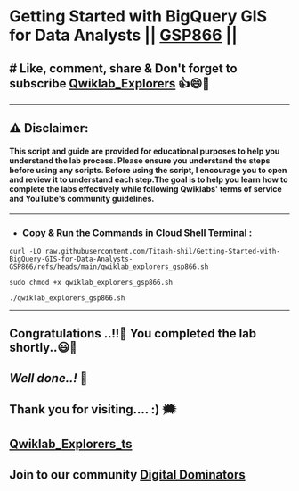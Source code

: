 #  Getting Started with BigQuery GIS for Data Analysts || [GSP866](https://www.cloudskillsboost.google/focuses/17817?parent=catalog) ||

## # Like, comment, share & Don't forget to subscribe [Qwiklab_Explorers](https://youtube.com/@titashshil?si=RgamNu1dc9jVIbJN) 👍😄🤝

---
## ⚠️ **Disclaimer:**
#### This script and guide are provided for educational purposes to help you understand the lab process. Please ensure you understand the steps before using any scripts. Before using the script, I encourage you to open and review it to understand each step.The goal is to help you learn how to complete the labs effectively while following Qwiklabs' terms of service and YouTube's community guidelines.
---

- ### Copy & Run the Commands in Cloud Shell Terminal :

```
curl -LO raw.githubusercontent.com/Titash-shil/Getting-Started-with-BigQuery-GIS-for-Data-Analysts-GSP866/refs/heads/main/qwiklab_explorers_gsp866.sh

sudo chmod +x qwiklab_explorers_gsp866.sh

./qwiklab_explorers_gsp866.sh
```

---

## Congratulations ..!!🎉  You completed the lab shortly..😃💯

## *Well done..!* 👏

## Thank you for visiting.... :) 🗯️

## [Qwiklab_Explorers_ts](https://youtube.com/@titashshil?si=RgamNu1dc9jVIbJN)

## Join to our community [Digital Dominators](https://chat.whatsapp.com/J0o1beFGCHfJ8ZHGKjcqkd)
